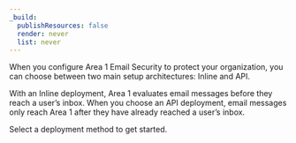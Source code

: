 ```yaml
---
_build:
  publishResources: false
  render: never
  list: never
---
```


When you configure Area 1 Email Security to protect your organization, you can choose between two main setup architectures: Inline and API.

With an Inline deployment, Area 1 evaluates email messages before they reach a user’s inbox. When you choose an API deployment, email messages only reach Area 1 after they have already reached a user’s inbox.

Select a deployment method to get started.